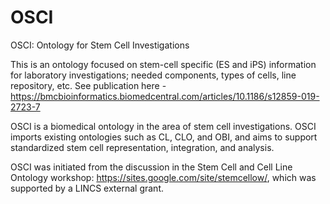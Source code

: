 # OSCI
OSCI: Ontology for Stem Cell Investigations

This is an ontology focused on stem-cell specific (ES and iPS) information for laboratory investigations; needed components, types of cells, line repository, etc. See publication here - https://bmcbioinformatics.biomedcentral.com/articles/10.1186/s12859-019-2723-7


OSCI is a biomedical ontology in the area of stem cell investigations. OSCI imports existing ontologies such as CL, CLO, and OBI, and aims to support standardized stem cell representation, integration, and analysis.

OSCI was initiated from the discussion in the Stem Cell and Cell Line Ontology workshop: https://sites.google.com/site/stemcellow/, which was supported by a LINCS external grant.



